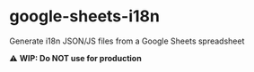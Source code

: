 # google-sheets-i18n

Generate i18n JSON/JS files from a Google Sheets spreadsheet

:warning: **WIP: Do NOT use for production**
